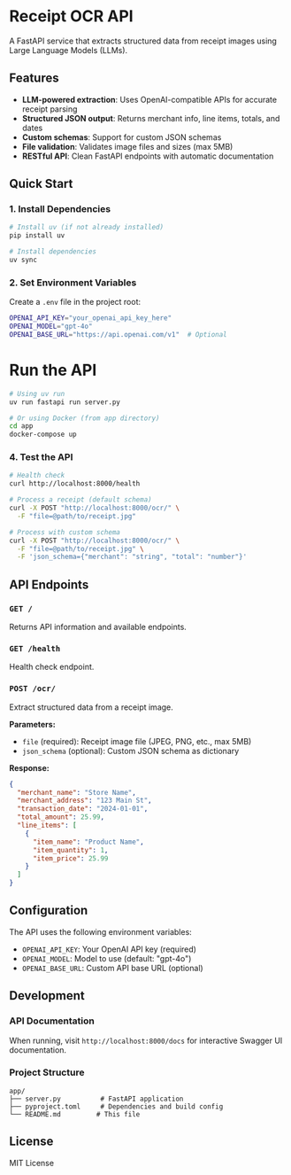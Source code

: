 # Receipt OCR API

A FastAPI service that extracts structured data from receipt images using Large Language Models (LLMs).

## Features

- **LLM-powered extraction**: Uses OpenAI-compatible APIs for accurate receipt parsing
- **Structured JSON output**: Returns merchant info, line items, totals, and dates
- **Custom schemas**: Support for custom JSON schemas
- **File validation**: Validates image files and sizes (max 5MB)
- **RESTful API**: Clean FastAPI endpoints with automatic documentation

## Quick Start

### 1. Install Dependencies

```bash
# Install uv (if not already installed)
pip install uv

# Install dependencies
uv sync
```

### 2. Set Environment Variables

Create a `.env` file in the project root:

```bash
OPENAI_API_KEY="your_openai_api_key_here"
OPENAI_MODEL="gpt-4o"
OPENAI_BASE_URL="https://api.openai.com/v1"  # Optional
```

# Run the API

```bash
# Using uv run
uv run fastapi run server.py

# Or using Docker (from app directory)
cd app
docker-compose up
```

### 4. Test the API

```bash
# Health check
curl http://localhost:8000/health

# Process a receipt (default schema)
curl -X POST "http://localhost:8000/ocr/" \
  -F "file=@path/to/receipt.jpg"

# Process with custom schema
curl -X POST "http://localhost:8000/ocr/" \
  -F "file=@path/to/receipt.jpg" \
  -F 'json_schema={"merchant": "string", "total": "number"}'
```

## API Endpoints

### `GET /`
Returns API information and available endpoints.

### `GET /health`
Health check endpoint.

### `POST /ocr/`
Extract structured data from a receipt image.

**Parameters:**
- `file` (required): Receipt image file (JPEG, PNG, etc., max 5MB)
- `json_schema` (optional): Custom JSON schema as dictionary

**Response:**
```json
{
  "merchant_name": "Store Name",
  "merchant_address": "123 Main St",
  "transaction_date": "2024-01-01",
  "total_amount": 25.99,
  "line_items": [
    {
      "item_name": "Product Name",
      "item_quantity": 1,
      "item_price": 25.99
    }
  ]
}
```

## Configuration

The API uses the following environment variables:

- `OPENAI_API_KEY`: Your OpenAI API key (required)
- `OPENAI_MODEL`: Model to use (default: "gpt-4o")
- `OPENAI_BASE_URL`: Custom API base URL (optional)

## Development

### API Documentation

When running, visit `http://localhost:8000/docs` for interactive Swagger UI documentation.

### Project Structure

```
app/
├── server.py          # FastAPI application
├── pyproject.toml     # Dependencies and build config
└── README.md         # This file
```

## License

MIT License
